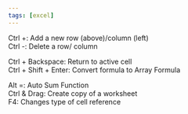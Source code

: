 ```yaml
---
tags: [excel]
---
```


Ctrl +: Add a new row (above)/column (left)  
Ctrl -: Delete a row/ column

Ctrl + Backspace: Return to active cell  
Ctrl + Shift + Enter: Convert formula to Array Formula

Alt =: Auto Sum Function  
Ctrl & Drag: Create copy of a worksheet  
F4: Changes type of cell reference
